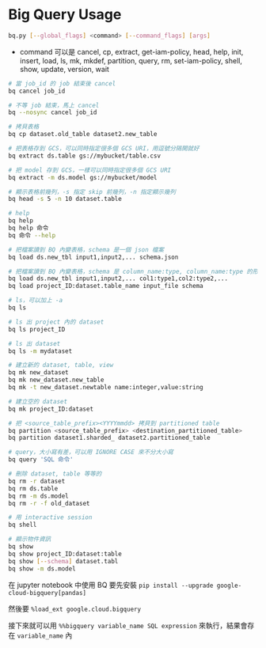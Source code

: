 # Big Query Usage
```bash
bq.py [--global_flags] <command> [--command_flags] [args]
```
* command 可以是 cancel, cp, extract, get-iam-policy, head, help, init, insert, load, ls, mk, mkdef, partition, query, rm, set-iam-policy, shell, show, update, version, wait

```bash
# 當 job_id 的 job 結束後 cancel
bq cancel job_id

# 不等 job 結束，馬上 cancel
bq --nosync cancel job_id

# 拷貝表格
bq cp dataset.old_table dataset2.new_table

# 把表格存到 GCS，可以同時指定很多個 GCS URI，用逗號分隔開就好
bq extract ds.table gs://mybucket/table.csv

# 把 model 存到 GCS，一樣可以同時指定很多個 GCS URI
bq extract -m ds.model gs://mybucket/model

# 顯示表格前幾列，-s 指定 skip 前幾列，-n 指定顯示幾列
bq head -s 5 -n 10 dataset.table

# help
bq help 
bq help 命令
bq 命令 --help

# 把檔案讀到 BQ 內變表格，schema 是一個 json 檔案
bq load ds.new_tbl input1,input2,... schema.json

# 把檔案讀到 BQ 內變表格，schema 是 column_name:type, column_name:type 的形式
bq load ds.new_tbl input1,input2,... col1:type1,col2:type2,...
bq load project_ID:dataset.table_name input_file schema

# ls，可以加上 -a
bq ls

# ls 出 project 內的 dataset
bq ls project_ID

# ls 出 dataset
bq ls -m mydataset

# 建立新的 dataset, table, view
bq mk new_dataset
bq mk new_dataset.new_table
bq mk -t new_dataset.newtable name:integer,value:string

# 建立空的 dataset
bq mk project_ID:dataset

# 把 <source_table_prefix><YYYYmmdd> 拷貝到 partitioned table
bq partition <source_table_prefix> <destination_partitioned_table>
bq partition dataset1.sharded_ dataset2.partitioned_table

# query，大小寫有差，可以用 IGNORE CASE 來不分大小寫
bq query 'SQL 命令'

# 刪除 dataset, table 等等的
bq rm -r dataset
bq rm ds.table
bq rm -m ds.model
bq rm -r -f old_dataset

# 用 interactive session
bq shell

# 顯示物件資訊
bq show 
bq show project_ID:dataset:table
bq show [--schema] dataset.tabl
bq show -m ds.model
```
在 jupyter notebook 中使用 BQ 要先安裝 `pip install --upgrade google-cloud-bigquery[pandas]`

然後要 `%load_ext google.cloud.bigquery`

接下來就可以用 `%%bigquery variable_name SQL expression` 來執行，結果會存在 `variable_name` 內
